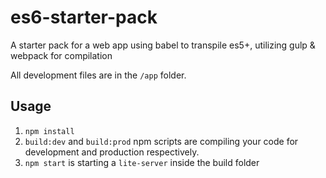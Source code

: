 # es6-starter-pack
A starter pack for a web app using babel to transpile es5+, utilizing gulp &amp; webpack for compilation

All development files are in the `/app` folder.

## Usage

1. `npm install`
2. `build:dev` and `build:prod` npm scripts are compiling your code for development and production respectively.
3. `npm start` is starting a `lite-server` inside the build folder